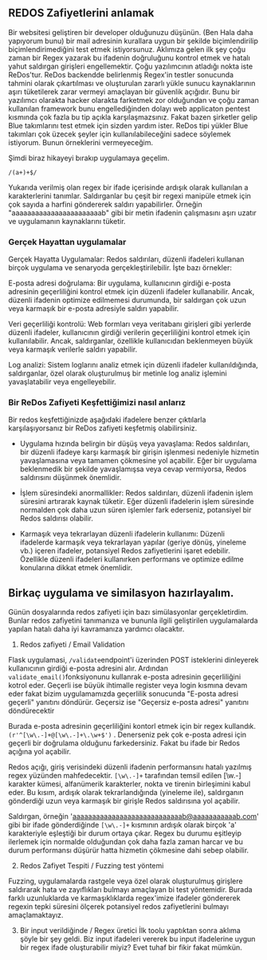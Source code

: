 ## REDOS Zafiyetlerini anlamak

Bir websitesi geliştiren bir developer olduğunuzu düşünün. (Ben Hala daha yapıyorum bunu) bir mail adresinin kurallara uygun bir şekilde biçimlendirilip biçimlendirimediğini test etmek istiyorsunuz. Aklımıza gelen ilk şey çoğu zaman bir Regex yazarak bu ifadenin doğruluğunu kontrol etmek ve hatalı yahut saldırgan girişleri engellemektir. Çoğu yazılımcının atladığı nokta iste ReDos'tur. ReDos backendde belirlenmiş Regex'in testler sonucunda tahmini olarak çıkartılması ve oluşturulan zararlı yükle sunucu kaynaklarının aşırı tüketilerek zarar vermeyi amaçlayan bir güvenlik açığıdır. Bunu bir yazılımcı olarakta hacker olarakta farketmek zor olduğundan ve çoğu zaman kullanılan framework bunu engellediğinden dolayı web applicaton pentest kısmında çok fazla bu tip açıkla karşılaşmazsınız. Fakat bazen şirketler gelip Blue takımlarını test etmek için sizden yardım ister. ReDos tipi yükler Blue takımları çok üzecek şeyler için kullanılabileceğini sadece söylemek istiyorum. Bunun örneklerini vermeyeceğim. 

Şimdi biraz hikayeyi bırakıp uygulamaya geçelim. 

```
/(a+)+$/
```

Yukarıda verilmiş olan regex bir ifade içerisinde ardışık olarak kullanılan a karakterlerini tanımlar. Saldırganlar bu çeşit bir regexi manipüle etmek için çok sayıda a harfini göndererek saldırı yapabilirler. Örneğin "aaaaaaaaaaaaaaaaaaaaaaab" gibi bir metin ifadenin çalışmasını aşırı uzatır ve uygulamanın kaynaklarını tüketir.  

### Gerçek Hayattan uygulamalar
Gerçek Hayatta Uygulamalar:
Redos saldırıları, düzenli ifadeleri kullanan birçok uygulama ve senaryoda gerçekleştirilebilir. İşte bazı örnekler:

E-posta adresi doğrulama: Bir uygulama, kullanıcının girdiği e-posta adresinin geçerliliğini kontrol etmek için düzenli ifadeler kullanabilir. Ancak, düzenli ifadenin optimize edilmemesi durumunda, bir saldırgan çok uzun veya karmaşık bir e-posta adresiyle saldırı yapabilir.

Veri geçerliliği kontrolü: Web formları veya veritabanı girişleri gibi yerlerde düzenli ifadeler, kullanıcının girdiği verilerin geçerliliğini kontrol etmek için kullanılabilir. Ancak, saldırganlar, özellikle kullanıcıdan beklenmeyen büyük veya karmaşık verilerle saldırı yapabilir.

Log analizi: Sistem loglarını analiz etmek için düzenli ifadeler kullanıldığında, saldırganlar, özel olarak oluşturulmuş bir metinle log analiz işlemini yavaşlatabilir veya engelleyebilir.

### Bir ReDos Zafiyeti Keşfettiğimizi nasıl anlarız
Bir redos keşfettiğinizde aşağıdaki ifadelere benzer çıktılarla karşılaşıyorsanız bir ReDos zafiyeti keşfetmiş olabilirsiniz.

- Uygulama hızında belirgin bir düşüş veya yavaşlama: Redos saldırıları, bir düzenli ifadeye karşı karmaşık bir girişin işlenmesi nedeniyle hizmetin yavaşlamasına veya tamamen çökmesine yol açabilir. Eğer bir uygulama beklenmedik bir şekilde yavaşlamışsa veya cevap vermiyorsa, Redos saldırısını düşünmek önemlidir.

- İşlem süresindeki anormallikler: Redos saldırıları, düzenli ifadenin işlem süresini artırarak kaynak tüketir. Eğer düzenli ifadelerin işlem süresinde normalden çok daha uzun süren işlemler fark ederseniz, potansiyel bir Redos saldırısı olabilir.

- Karmaşık veya tekrarlayan düzenli ifadelerin kullanımı: Düzenli ifadelerde karmaşık veya tekrarlayan yapılar (geriye dönüş, yineleme vb.) içeren ifadeler, potansiyel Redos zafiyetlerini işaret edebilir. Özellikle düzenli ifadeleri kullanırken performans ve optimize edilme konularına dikkat etmek önemlidir.

## Birkaç uygulama ve similasyon hazırlayalım.
Günün dosyalarında redos zafiyeti için bazı simülasyonlar gerçekletirdim. Bunlar redos zafiyetini tanımanıza ve bununla ilgili geliştirilen uygulamalarda yapılan hatalı daha iyi kavramanıza yardımcı olacaktır.

1. Redos zafiyeti / Email Validation

Flask uygulamasi, `/validate`endpoint'i üzerinden POST isteklerini dinleyerek kullanıcının girdiği e-posta adresini alır. Ardından `validate_email()`fonksiyonunu kullanrak e-posta adresinin geçerliliğini kotrol eder. Geçerli ise büyük ihtimalle register veya login kısmına devam eder fakat bizim uygulamamızda geçerlilik sonucunda "E-posta adresi geçerli" yanıtını döndürür. Geçersiz ise "Geçersiz e-posta adresi" yanıtını döndürecektir

Burada e-posta adresinin geçerliliğini kontorl etmek için bir regex kullandık. `(r'^[\w\.-]+@[\w\.-]+\.\w+$')` . Denerseniz pek çok e-posta adresi için geçerli bir doğrulama olduğunu farkedersiniz. Fakat bu ifade bir Redos açığına yol açabilir.

Redos açığı, giriş verisindeki düzenli ifadenin performansını hatalı yazılmış regex yüzünden mahfedecektir. `[\w\.-]+` tarafından temsil edilen [\w\.-] karakter kümesi, alfanümerik karakterler, nokta ve tirenin birleşimini kabul eder. Bu kısım, ardışık olarak tekrarlandığında (yineleme ile), saldırganın gönderdiği uzun veya karmaşık bir girişle Redos saldırısına yol açabilir.

Saldırgan, örneğin 'aaaaaaaaaaaaaaaaaaaaaaaaaaaab@aaaaaaaaaaab.com' gibi bir ifade gönderdiğinde `[\w\.-]+` kısmının ardışık olarak birçok 'a' karakteriyle eşleştiği bir durum ortaya çıkar. Regex bu durumu eşitleyip ilerlemek için normalde olduğundan çok daha fazla zaman harcar ve bu durum performansı düşürür hatta hizmetin çökmesine dahi sebep olabilir.

2. Redos Zafiyet Tespiti / Fuzzing test yöntemi

Fuzzing, uygulamalarda rastgele veya özel olarak oluşturulmuş girişlere saldırarak hata ve zayıflıkları bulmayı amaçlayan bi test yöntemidir. Burada farklı uzunluklarda ve karmaşıklıklarda regex'imize ifadeler göndererek regexin tepki süresini ölçerek potansiyel redos zafiyetlerini bulmayı amaçlamaktayız.

3. Bir input verildiğinde / Regex üretici
İlk toolu yaptıktan sonra aklıma şöyle bir şey geldi. Biz input ifadeleri vererek bu input ifadelerine uygun bir regex ifade oluşturabilir miyiz? Evet tuhaf bir fikir fakat mümkün.





